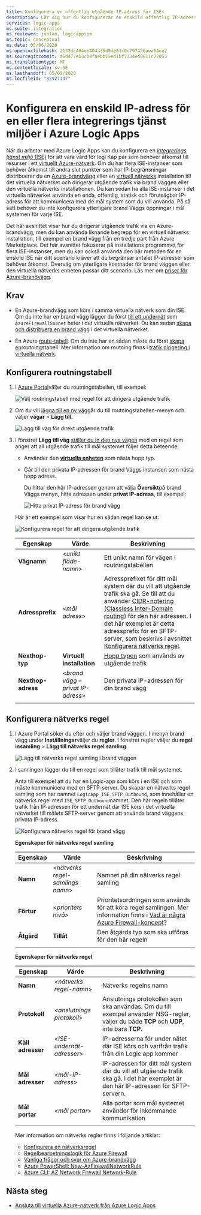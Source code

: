 ```yaml
---
title: Konfigurera en offentlig utgående IP-adress för ISEs
description: Lär dig hur du konfigurerar en enskild offentlig IP-adress för integrerings tjänst miljöer (ISEs) i Azure Logic Apps
services: logic-apps
ms.suite: integration
ms.reviewer: jonfan, logicappspm
ms.topic: conceptual
ms.date: 05/06/2020
ms.openlocfilehash: 2132dc464ee404339d9de03c0c797426aea04ce2
ms.sourcegitcommit: a6d477eb3cb9faebb15ed1bf7334ed0611c72053
ms.translationtype: MT
ms.contentlocale: sv-SE
ms.lasthandoff: 05/08/2020
ms.locfileid: "82927147"
---
```

# <a name="set-up-a-single-ip-address-for-one-or-more-integration-service-environments-in-azure-logic-apps"></a>Konfigurera en enskild IP-adress för en eller flera integrerings tjänst miljöer i Azure Logic Apps

När du arbetar med Azure Logic Apps kan du konfigurera en [ *integrerings tjänst miljö* (ISE)](../logic-apps/connect-virtual-network-vnet-isolated-environment-overview.md) för att vara värd för logi Kap par som behöver åtkomst till resurser i ett [virtuellt Azure-nätverk](../virtual-network/virtual-networks-overview.md). Om du har flera ISE-instanser som behöver åtkomst till andra slut punkter som har IP-begränsningar distribuerar du en [Azure-brandvägg](../firewall/overview.md) eller en [virtuell nätverks](../virtual-network/virtual-networks-overview.md#filter-network-traffic) installation till det virtuella nätverket och dirigerar utgående trafik via brand väggen eller den virtuella nätverks installationen. Du kan sedan ha alla ISE-instanser i det virtuella nätverket använda en enda, offentlig, statisk och förutsägbar IP-adress för att kommunicera med de mål system som du vill använda. På så sätt behöver du inte konfigurera ytterligare brand Väggs öppningar i mål systemen för varje ISE.

Det här avsnittet visar hur du dirigerar utgående trafik via en Azure-brandvägg, men du kan använda liknande begrepp för en virtuell nätverks installation, till exempel en brand vägg från en tredje part från Azure Marketplace. Det här avsnittet fokuserar på installations programmet för flera ISE-instanser, men du kan också använda den här metoden för en enskild ISE när ditt scenario kräver att du begränsar antalet IP-adresser som behöver åtkomst. Överväg om ytterligare kostnader för brand väggen eller den virtuella nätverks enheten passar ditt scenario. Läs mer om [priser för Azure-brandvägg](https://azure.microsoft.com/pricing/details/azure-firewall/).

## <a name="prerequisites"></a>Krav

* En Azure-brandvägg som körs i samma virtuella nätverk som din ISE. Om du inte har en brand vägg lägger du först [till ett undernät](../virtual-network/virtual-network-manage-subnet.md#add-a-subnet) som `AzureFirewallSubnet` heter i det virtuella nätverket. Du kan sedan [skapa och distribuera en brand vägg](../firewall/tutorial-firewall-deploy-portal.md#deploy-the-firewall) i det virtuella nätverket.

* En Azure [route-tabell](../virtual-network/manage-route-table.md). Om du inte har en sådan måste du först [skapa en](../virtual-network/manage-route-table.md#create-a-route-table)routningstabell. Mer information om routning finns i [trafik dirigering i virtuella nätverk](../virtual-network/virtual-networks-udr-overview.md).

## <a name="set-up-route-table"></a>Konfigurera routningstabell

1. I [Azure Portal](https://portal.azure.com)väljer du routningstabellen, till exempel:

   ![Välj routningstabell med regel för att dirigera utgående trafik](./media/connect-virtual-network-vnet-set-up-single-ip-address/select-route-table-for-virtual-network.png)

1. Om du vill [lägga till en ny väg](../virtual-network/manage-route-table.md#create-a-route)går du till routningstabellen-menyn och väljer **vägar** > **Lägg till**.

   ![Lägg till väg för direkt utgående trafik](./media/connect-virtual-network-vnet-set-up-single-ip-address/add-route-to-route-table.png)

1. I fönstret **Lägg till väg** [ställer du in den nya vägen](../virtual-network/manage-route-table.md#create-a-route) med en regel som anger att all utgående trafik till mål systemet följer detta beteende:

   * Använder den [**virtuella enheten**](../virtual-network/virtual-networks-udr-overview.md#user-defined) som nästa hopp typ.

   * Går till den privata IP-adressen för brand Väggs instansen som nästa hopp adress.

     Du hittar den här IP-adressen genom att välja **Översikt**på brand Väggs menyn, hitta adressen under **privat IP-adress**, till exempel:

     ![Hitta privat IP-adress för brand vägg](./media/connect-virtual-network-vnet-set-up-single-ip-address/find-firewall-private-ip-address.png)

   Här är ett exempel som visar hur en sådan regel kan se ut:

   ![Konfigurera regel för att dirigera utgående trafik](./media/connect-virtual-network-vnet-set-up-single-ip-address/add-rule-to-route-table.png)

   | Egenskap | Värde | Beskrivning |
   |----------|-------|-------------|
   | **Vägnamn** | <*unikt flöde-namn*> | Ett unikt namn för vägen i routningstabellen |
   | **Adressprefix** | <*mål adress*> | Adressprefixet för ditt mål system där du vill att utgående trafik ska gå. Se till att du använder [CIDR-notering (Classless Inter-Domain routing)](https://en.wikipedia.org/wiki/Classless_Inter-Domain_Routing) för den här adressen. I det här exemplet är detta adressprefix för en SFTP-server, som beskrivs i avsnittet [Konfigurera nätverks regel](#set-up-network-rule). |
   | **Nexthop-typ** | **Virtuell installation** | [Hopp typen](../virtual-network/virtual-networks-udr-overview.md#next-hop-types-across-azure-tools) som används av utgående trafik |
   | **Nexthop-adress** | <*brand vägg – privat IP-adress*> | Den privata IP-adressen för din brand vägg |
   |||

<a name="set-up-network-rule"></a>

## <a name="set-up-network-rule"></a>Konfigurera nätverks regel

1. I Azure Portal söker du efter och väljer brand väggen. I menyn brand vägg under **Inställningar**väljer du **regler**. I fönstret regler väljer du **regel insamling** > **Lägg till nätverks regel samling**.

   ![Lägg till nätverks regel samling i brand väggen](./media/connect-virtual-network-vnet-set-up-single-ip-address/add-network-rule-collection.png)

1. I samlingen lägger du till en regel som tillåter trafik till mål systemet.

   Anta till exempel att du har en Logic-app som körs i en ISE och som måste kommunicera med en SFTP-server. Du skapar en nätverks regel samling som har namnet `LogicApp_ISE_SFTP_Outbound`, som innehåller en nätverks regel med `ISE_SFTP_Outbound`namnet. Den här regeln tillåter trafik från IP-adressen för ett undernät där ISE körs i det virtuella nätverket till målets SFTP-server genom att använda brand väggens privata IP-adress.

   ![Konfigurera nätverks regel för brand vägg](./media/connect-virtual-network-vnet-set-up-single-ip-address/set-up-network-rule-for-firewall.png)

   **Egenskaper för nätverks regel samling**

   | Egenskap | Värde | Beskrivning |
   |----------|-------|-------------|
   | **Namn** | <*nätverks regel-samlings namn*> | Namnet på din nätverks regel samling |
   | **Förtur** | <*prioritets nivå*> | Prioritetsordningen som används för att köra regel samlingen. Mer information finns i [Vad är några Azure Firewall-koncept](../firewall/firewall-faq.md#what-are-some-azure-firewall-concepts)? |
   | **Åtgärd** | **Tillåt** | Den åtgärds typ som ska utföras för den här regeln |
   |||

   **Egenskaper för nätverks regel**

   | Egenskap | Värde | Beskrivning |
   |----------|-------|-------------|
   | **Namn** | <*nätverks regel-namn*> | Nätverks regelns namn |
   | **Protokoll** | <*anslutnings protokoll*> | Anslutnings protokollen som ska användas. Om du till exempel använder NSG-regler, väljer du både **TCP** och **UDP**, inte bara **TCP**. |
   | **Käll adresser** | <*ISE-undernät-adresser*> | IP-adresserna för under nätet där ISE körs och varifrån trafik från din Logic app kommer |
   | **Mål adresser** | <*mål-IP-adress*> | IP-adressen för ditt mål system där du vill att utgående trafik ska gå. I det här exemplet är den här IP-adressen för SFTP-servern. |
   | **Mål portar** | <*mål portar*> | Alla portar som mål systemet använder för inkommande kommunikation |
   |||

   Mer information om nätverks regler finns i följande artiklar:

   * [Konfigurera en nätverksregel](../firewall/tutorial-firewall-deploy-portal.md#configure-a-network-rule)
   * [Regelbearbetningslogik för Azure Firewall](../firewall/rule-processing.md#network-rules-and-applications-rules)
   * [Vanliga frågor och svar om Azure-brandvägg](../firewall/firewall-faq.md)
   * [Azure PowerShell: New-AzFirewallNetworkRule](https://docs.microsoft.com/powershell/module/az.network/new-azfirewallnetworkrule)
   * [Azure CLI: AZ Network Firewall Network-Rule](https://docs.microsoft.com/cli/azure/ext/azure-firewall/network/firewall/network-rule?view=azure-cli-latest#ext-azure-firewall-az-network-firewall-network-rule-create)

## <a name="next-steps"></a>Nästa steg

* [Ansluta till virtuella Azure-nätverk från Azure Logic Apps](../logic-apps/connect-virtual-network-vnet-isolated-environment.md)

